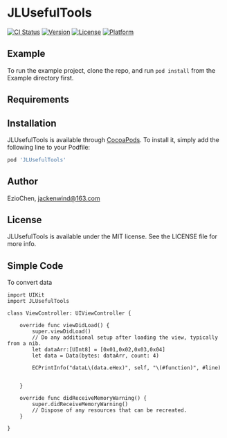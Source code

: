 # JLUsefulTools

[![CI Status](https://img.shields.io/travis/16658670/JLUsefulTools.svg?style=flat)](https://travis-ci.org/16658670/JLUsefulTools)
[![Version](https://img.shields.io/cocoapods/v/JLUsefulTools.svg?style=flat)](https://cocoapods.org/pods/JLUsefulTools)
[![License](https://img.shields.io/cocoapods/l/JLUsefulTools.svg?style=flat)](https://cocoapods.org/pods/JLUsefulTools)
[![Platform](https://img.shields.io/cocoapods/p/JLUsefulTools.svg?style=flat)](https://cocoapods.org/pods/JLUsefulTools)

## Example

To run the example project, clone the repo, and run `pod install` from the Example directory first.

## Requirements

## Installation

JLUsefulTools is available through [CocoaPods](https://cocoapods.org). To install
it, simply add the following line to your Podfile:

```ruby
pod 'JLUsefulTools'
```

## Author

EzioChen, jackenwind@163.com

## License

JLUsefulTools is available under the MIT license. See the LICENSE file for more info.

## Simple Code

To convert data 

```
import UIKit
import JLUsefulTools

class ViewController: UIViewController {

    override func viewDidLoad() {
        super.viewDidLoad()
        // Do any additional setup after loading the view, typically from a nib.
        let dataArr:[UInt8] = [0x01,0x02,0x03,0x04]
        let data = Data(bytes: dataArr, count: 4)
        
        ECPrintInfo("dataL\(data.eHex)", self, "\(#function)", #line)
        
        
    }

    override func didReceiveMemoryWarning() {
        super.didReceiveMemoryWarning()
        // Dispose of any resources that can be recreated.
    }

}
        
```
